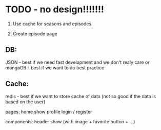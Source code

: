 # TODO - no design!!!!!!!

1.  Use cache for seasons and episodes.

2.  Create episode page

## DB:

JSON - best if we need fast development and we don't realy care
or
mongoDB - best if we want to do best practice

## Cache:

redis - best if we want to store cache of data (not so good if the data is based on the user)

pages:
home
show
profile
login / register

components:
header
show (with image + favorite button + ...)
